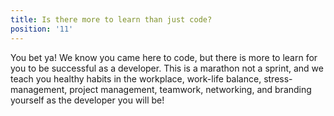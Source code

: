 ```yaml
---
title: Is there more to learn than just code?
position: '11'
---
```

You bet ya! We know you came here to code, but there is more to learn for you to be successful as a developer. This is a marathon not a sprint, and we teach you healthy habits in the workplace, work-life balance, stress-management, project management, teamwork, networking, and branding yourself as the developer you will be!
